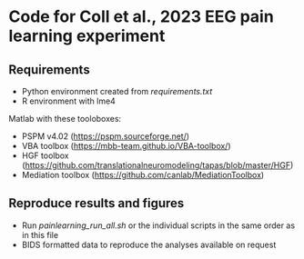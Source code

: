 # Code for Coll et al., 2023 EEG pain learning experiment


## Requirements
* Python environment created from *requirements.txt*
* R environment with lme4

Matlab with these tooloboxes:
* PSPM v4.02 (https://pspm.sourceforge.net/)
* VBA toolbox (https://mbb-team.github.io/VBA-toolbox/)
* HGF toolbox (https://github.com/translationalneuromodeling/tapas/blob/master/HGF)
* Mediation toolbox (https://github.com/canlab/MediationToolbox)


## Reproduce results and figures
* Run *painlearning_run_all.sh* or the individual scripts in the same order as in this file
* BIDS formatted data to reproduce the analyses available on request
